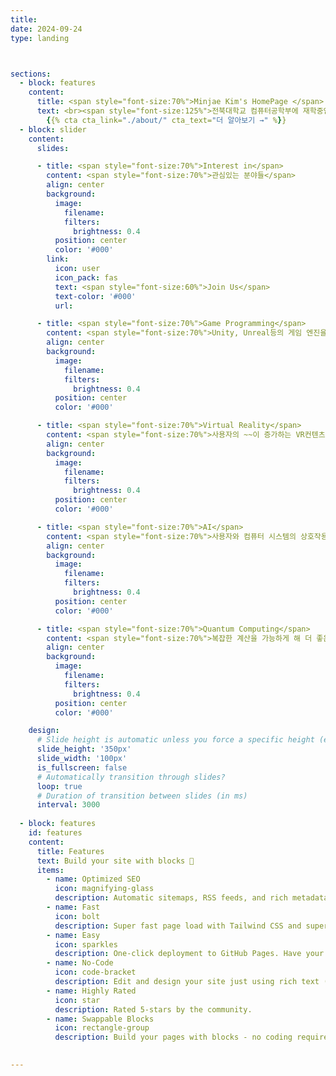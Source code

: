 ```yaml
---
title:
date: 2024-09-24
type: landing



sections:
  - block: features
    content:
      title: <span style="font-size:70%">Minjae Kim's HomePage </span>
      text: <br><span style="font-size:125%">전북대학교 컴퓨터공학부에 재학중인 저의 홈페이지에 오신 것을 환영합니다!!</span> <br><br>
        {{% cta cta_link="./about/" cta_text="더 알아보기 →" %}}
  - block: slider
    content:
      slides:

      - title: <span style="font-size:70%">Interest in</span>
        content: <span style="font-size:70%">관심있는 분야들</span>
        align: center
        background:
          image:
            filename: 
            filters:
              brightness: 0.4
          position: center
          color: '#000'
        link:
          icon: user
          icon_pack: fas
          text: <span style="font-size:60%">Join Us</span>
          text-color: '#000'
          url: 

      - title: <span style="font-size:70%">Game Programming</span>
        content: <span style="font-size:70%">Unity, Unreal등의 게임 엔진을 이용하여 게임 개발<span style="font-size:70%">
        align: center
        background:
          image:
            filename: 
            filters:
              brightness: 0.4
          position: center
          color: '#000'

      - title: <span style="font-size:70%">Virtual Reality</span>
        content: <span style="font-size:70%">사용자의 ~~이 증가하는 VR컨텐츠 개발</span>
        align: center
        background:
          image:
            filename: 
            filters:
              brightness: 0.4
          position: center
          color: '#000'

      - title: <span style="font-size:70%">AI</span>
        content: <span style="font-size:70%">사용자와 컴퓨터 시스템의 상호작용을 더 실감나게 하는 기술</span>
        align: center
        background:
          image:
            filename: 
            filters:
              brightness: 0.4
          position: center
          color: '#000'

      - title: <span style="font-size:70%">Quantum Computing</span>
        content: <span style="font-size:70%">복잡한 계산을 가능하게 해 더 좋은 퀄리티의 프로그램 개발을 가능하게 하는 양자 컴퓨팅 기술 공부</span>
        align: center
        background:
          image:
            filename: 
            filters:
              brightness: 0.4
          position: center
          color: '#000'

    design:
      # Slide height is automatic unless you force a specific height (e.g. '400px')
      slide_height: '350px'
      slide_width: '100px'
      is_fullscreen: false
      # Automatically transition through slides?
      loop: true
      # Duration of transition between slides (in ms)
      interval: 3000
  
  - block: features
    id: features
    content:
      title: Features
      text: Build your site with blocks 🧱
      items:
        - name: Optimized SEO
          icon: magnifying-glass
          description: Automatic sitemaps, RSS feeds, and rich metadata take the pain out of SEO and syndication.
        - name: Fast
          icon: bolt
          description: Super fast page load with Tailwind CSS and super fast site building with Hugo.
        - name: Easy
          icon: sparkles
          description: One-click deployment to GitHub Pages. Have your new website live within 5 minutes!
        - name: No-Code
          icon: code-bracket
          description: Edit and design your site just using rich text (Markdown) and configurable YAML parameters.
        - name: Highly Rated
          icon: star
          description: Rated 5-stars by the community.
        - name: Swappable Blocks
          icon: rectangle-group
          description: Build your pages with blocks - no coding required!
  

---
```

